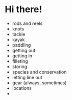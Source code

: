 # Hi there!

- rods and reels
- knots
- tackle
- kayak
- paddling
- getting out
- getting in
- filleting
- storing
- species and conservation
- letting line out
- gear (always, sometimes)
- locations
- 
